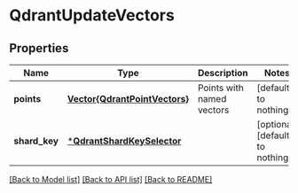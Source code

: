 # QdrantUpdateVectors


## Properties
Name | Type | Description | Notes
------------ | ------------- | ------------- | -------------
**points** | [**Vector{QdrantPointVectors}**](QdrantPointVectors.md) | Points with named vectors | [default to nothing]
**shard_key** | [***QdrantShardKeySelector**](QdrantShardKeySelector.md) |  | [optional] [default to nothing]


[[Back to Model list]](../README.md#models) [[Back to API list]](../README.md#api-endpoints) [[Back to README]](../README.md)


